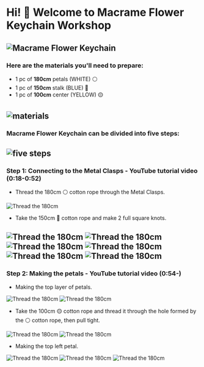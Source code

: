# Hi! 👋 Welcome to Macrame Flower Keychain Workshop

![Macrame Flower Keychain](photo/photo_1.jpg)
---
### Here are the materials you'll need to prepare:
- 1 pc of **180cm** petals (WHITE) ⚪
- 1 pc of **150cm** stalk (BLUE) 🔵
- 1 pc of **100cm** center (YELLOW) 🟡

![materials](photo/photo_2.jpg)
---


### Macrame Flower Keychain can be divided into five steps:
![five steps](photo/photo_3.jpg)
---


### Step 1: Connecting to the Metal Clasps -  YouTube tutorial video (0:18-0:52)
- Thread the 180cm ⚪ cotton rope through the Metal Clasps.

![Thread the 180cm](photo/photo_4.jpg)

- Take the 150cm 🔵 cotton rope and make 2 full square knots.

![Thread the 180cm](photo/photo_5.jpg)
![Thread the 180cm](photo/photo_6.jpg)
![Thread the 180cm](photo/photo_7.jpg)
![Thread the 180cm](photo/photo_8.jpg)
![Thread the 180cm](photo/photo_9.jpg)
![Thread the 180cm](photo/photo_10.jpg)
---


### Step 2: Making the petals - YouTube tutorial video (0:54-)
- Making the top layer of petals.

![Thread the 180cm](photo/photo_11.jpg)
![Thread the 180cm](photo/photo_12.jpg)

- Take the 100cm 🟡 cotton rope and thread it through the hole formed by the ⚪ cotton rope, then pull tight.

![Thread the 180cm](photo/photo_13.jpg)
![Thread the 180cm](photo/photo_14.jpg)

- Making the top left petal.

![Thread the 180cm](photo/photo_15.jpg)
![Thread the 180cm](photo/photo_16.jpg)
![Thread the 180cm](photo/photo_17.jpg)